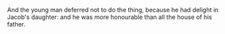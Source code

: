 And the young man deferred not to do the thing, because he had delight in Jacob's daughter: and he was more honourable than all the house of his father.
